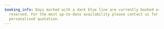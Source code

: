 ```yaml
---
booking_info: Days marked with a dark blue line are currently booked or
  reserved. For the most up-to-date availability please contact us for a
  personalised quotation.
---
```

